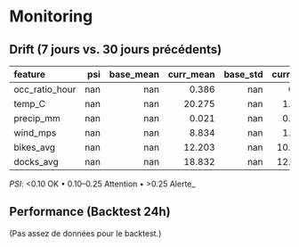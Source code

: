 # Monitoring

## Drift (7 jours vs. 30 jours précédents)
| feature        |   psi |   base_mean |   curr_mean |   base_std |   curr_std |   n_base |   n_curr | psi_flag   |
|:---------------|------:|------------:|------------:|-----------:|-----------:|---------:|---------:|:-----------|
| occ_ratio_hour |   nan |         nan |       0.386 |        nan |      0.29  |        0 |    21175 | n/a        |
| temp_C         |   nan |         nan |      20.275 |        nan |      1.911 |        0 |    21175 | n/a        |
| precip_mm      |   nan |         nan |       0.021 |        nan |      0.055 |        0 |    21175 | n/a        |
| wind_mps       |   nan |         nan |       8.834 |        nan |      1.477 |        0 |    21175 | n/a        |
| bikes_avg      |   nan |         nan |      12.203 |        nan |     10.696 |        0 |    21175 | n/a        |
| docks_avg      |   nan |         nan |      18.832 |        nan |     12.535 |        0 |    21175 | n/a        |

_PSI_: <0.10 OK • 0.10–0.25 Attention • >0.25 Alerte_

## Performance (Backtest 24h)
(Pas assez de données pour le backtest.)
